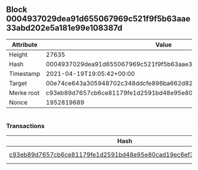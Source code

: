 ## Block 0004937029dea91d655067969c521f9f5b63aae33abd202e5a181e99e108387d

Attribute | Value
--- | ---
Height | 27635
Hash | 0004937029dea91d655067969c521f9f5b63aae33abd202e5a181e99e108387d
Timestamp | 2021-04-19T19:05:42+00:00
Target | 00e74ce643a305948702c348ddcfe896ba662d82c1a228faf4ad12250f07334e
Merke root | c93eb89d7657cb6ce81179fe1d2591bd48e95e80cad19ec6ef34b7ab5f6c5319
Nonce | 1952819689

```

```

### Transactions

Hash | Amount
--- | ---
[c93eb89d7657cb6ce81179fe1d2591bd48e95e80cad19ec6ef34b7ab5f6c5319](c93eb89d7657cb6ce81179fe1d2591bd48e95e80cad19ec6ef34b7ab5f6c5319.md) | 10.00000000 SKEPTI 
